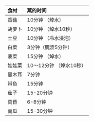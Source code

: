 | 食材   | 蒸的时间                |
| :----- | :---------------------- |
| 香菇   | 10分钟 （焯水）         |
| 胡萝卜 | 10分钟 （焯水10秒）     |
| 土豆   | 10分钟  （冷水浸泡）    |
| 白菜   | 3分钟（腌渍5分钟）      |
| 菠菜   | 15分钟 （焯水）         |
| 娃娃菜 | 10～12分钟 （焯水10秒） |
| 黑木耳 | 7分钟                   |
| 带鱼   | 15分钟                  |
| 茄子   | 15-20分钟               |
| 莴苣   | 6-8分钟                 |
| 南瓜   | 15-30分钟               |